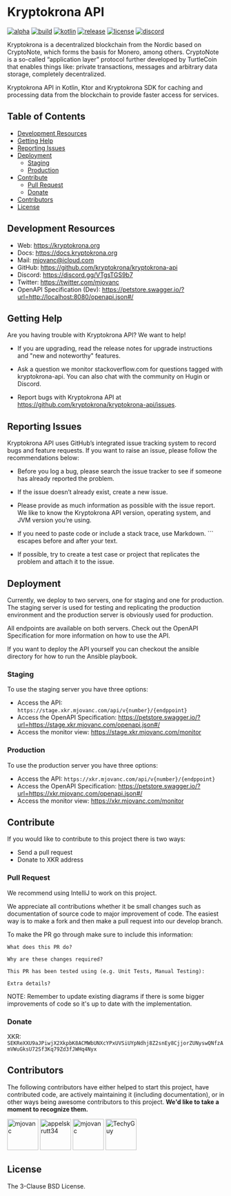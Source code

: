 # Kryptokrona API

[![alpha](https://kotl.in/badges/alpha.svg)](https://kotlinlang.org/docs/components-stability.html)
[![build](https://img.shields.io/github/actions/workflow/status/kryptokrona/kryptokrona-api/deploy-cd.yml?branch=master)](https://github.com/kryptokrona/kryptokrona-api/actions/workflows/deploy-cd.yml) 
[![kotlin](https://img.shields.io/badge/kotlin-1.8.10-blue.svg?logo=kotlin)](http://kotlinlang.org)
[![release](https://img.shields.io/github/v/release/kryptokrona/kryptokrona-api)](https://img.shields.io/github/v/release/kryptokrona/kryptokrona-api)
[![license](https://img.shields.io/badge/License-BSD_3--Clause-blue.svg)](https://opensource.org/licenses/BSD-3-Clause)
[![discord](https://img.shields.io/discord/562673808582901793?label=discord)](https://discord.gg/VTgsTGS9b7)

Kryptokrona is a decentralized blockchain from the Nordic based on CryptoNote, which forms the basis for Monero, among others. CryptoNote is a so-called “application layer” protocol further developed by TurtleCoin that enables things like: private transactions, messages and arbitrary data storage, completely decentralized.

Kryptokrona API in Kotlin, Ktor and Kryptokrona SDK for caching and processing data from the blockchain to provide faster access for services.

## Table of Contents

- [Development Resources](#development-resources)
- [Getting Help](#getting-help)
- [Reporting Issues](#reporting-issues)
- [Deployment](#deployment)
  - [Staging](#staging)
  - [Production](#production)
- [Contribute](#contribute)
  - [Pull Request](#pull-request)
  - [Donate](#donate)
- [Contributors](#contributors)
- [License](#license)


## Development Resources

- Web: https://kryptokrona.org
- Docs: https://docs.kryptokrona.org
- Mail: [mjovanc@icloud.com](mailto:mjovanc@icloud.com)
- GitHub: https://github.com/kryptokrona/kryptokrona-api
- Discord: https://discord.gg/VTgsTGS9b7
- Twitter: https://twitter.com/mjovanc
- OpenAPI Specification (Dev): https://petstore.swagger.io/?url=http://localhost:8080/openapi.json#/

## Getting Help

Are you having trouble with Kryptokrona API? We want to help!

- If you are upgrading, read the release notes for upgrade instructions and "new and noteworthy" features.

- Ask a question we monitor stackoverflow.com for questions tagged with kryptokrona-api. You can also chat with the community on Hugin or Discord.

- Report bugs with Kryptokrona API at https://github.com/kryptokrona/kryptokrona-api/issues.

## Reporting Issues

Kryptokrona API uses GitHub’s integrated issue tracking system to record bugs and feature requests. If you want to raise an issue, please follow the recommendations below:

- Before you log a bug, please search the issue tracker to see if someone has already reported the problem.

- If the issue doesn’t already exist, create a new issue.

- Please provide as much information as possible with the issue report. We like to know the Kryptokrona API version, operating system, and JVM version you’re using.

- If you need to paste code or include a stack trace, use Markdown. ``` escapes before and after your text.

- If possible, try to create a test case or project that replicates the problem and attach it to the issue.

## Deployment

Currently, we deploy to two servers, one for staging and one for production. The staging server is used for testing and replicating the production environment
and the production server is obviously used for production.

All endpoints are available on both servers. Check out the OpenAPI Specification for more information on how to use the API.

If you want to deploy the API yourself you can checkout the ansible directory for how to run the Ansible playbook.

### Staging

To use the staging server you have three options:

- Access the API: `https://stage.xkr.mjovanc.com/api/v{number}/{endppoint}`
- Access the OpenAPI Specification: https://petstore.swagger.io/?url=https://stage.xkr.mjovanc.com/openapi.json#/
- Access the monitor view: https://stage.xkr.mjovanc.com/monitor

### Production

To use the production server you have three options:

- Access the API: `https://xkr.mjovanc.com/api/v{number}/{endppoint}`
- Access the OpenAPI Specification: https://petstore.swagger.io/?url=https://xkr.mjovanc.com/openapi.json#/
- Access the monitor view: https://xkr.mjovanc.com/monitor

## Contribute

If you would like to contribute to this project there is two ways:

- Send a pull request
- Donate to XKR address

### Pull Request

We recommend using IntelliJ to work on this project.

We appreciate all contributions whether it be small changes such as documentation of source code to major improvement of code.
The easiest way is to make a fork and then make a pull request into our develop branch.

To make the PR go through make sure to include this information:

```
What does this PR do?

Why are these changes required?

This PR has been tested using (e.g. Unit Tests, Manual Testing):

Extra details?
```

NOTE: Remember to update existing diagrams if there is some bigger improvements of code so it's up to date with the implementation.

### Donate

XKR: `SEKReXXU9aJPiwjX2XkpbK8ACMWbUNXcYPxUVSiUYpNdhj8Z2snEy8CjjorZUNyswQNfzAmVWuGksU72Sf3Kq79Zd3fJWHq4Nyx`

## Contributors

The following contributors have either helped to start this project, have contributed
code, are actively maintaining it (including documentation), or in other ways
being awesome contributors to this project. **We'd like to take a moment to recognize them.**

[<img src="https://github.com/mjovanc.png?size=72" alt="mjovanc" width="72">](https://github.com/mjovanc)
[<img src="https://github.com/appelskrutt34.png?size=72" alt="appelskrutt34" width="72">](https://github.com/appelskrutt34)
[<img src="https://github.com/renovatebot.png?size=72" alt="mjovanc" width="72">](https://github.com/renovatebot)
[<img src="https://github.com/TechyGuy17.png?size=72" alt="TechyGuy" width="72">](https://github.com/TechyGuy17)
## License

The 3-Clause BSD License.
